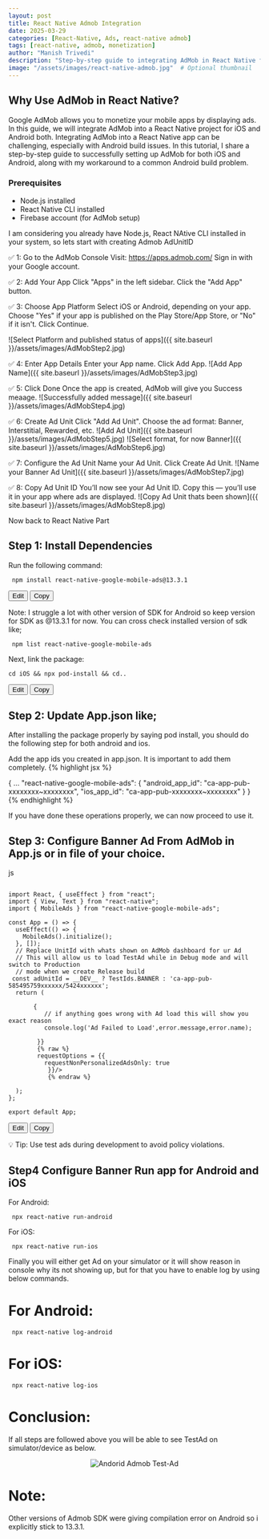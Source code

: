 ```yaml
---
layout: post
title: React Native Admob Integration
date: 2025-03-29
categories: [React-Native, Ads, react-native admob]
tags: [react-native, admob, monetization]
author: "Manish Trivedi"
description: "Step-by-step guide to integrating AdMob in React Native for app monetization."
image: "/assets/images/react-native-admob.jpg"  # Optional thumbnail
---
```


## Why Use AdMob in React Native?
Google AdMob allows you to monetize your mobile apps by displaying ads. In this guide, we will integrate AdMob into a React Native project for iOS and Android both. Integrating AdMob into a React Native app can be challenging, especially with Android build issues. In this tutorial, I share a step-by-step guide to successfully setting up AdMob for both iOS and Android, along with my workaround to a common Android build problem.

### Prerequisites
- Node.js installed
- React Native CLI installed
- Firebase account (for AdMob setup)

I am considering you already have Node.js, React NAtive CLI installed in your system, so lets start with creating Admob AdUnitID

✅ 1: Go to the AdMob Console
Visit: https://apps.admob.com/
Sign in with your Google account.

✅ 2: Add Your App
Click "Apps" in the left sidebar.
Click the "Add App" button.

✅ 3: Choose App Platform
Select iOS or Android, depending on your app.
Choose "Yes" if your app is published on the Play Store/App Store, or "No" if it isn't.
Click Continue.

![Select Platform and published status of apps]({{ site.baseurl }}/assets/images/AdMobStep2.jpg)

✅ 4: Enter App Details
Enter your App name.
Click Add App.
![Add App Name]({{ site.baseurl }}/assets/images/AdMobStep3.jpg)

✅ 5: Click Done
Once the app is created, AdMob will give you Success meaage.
![Successfully added message]({{ site.baseurl }}/assets/images/AdMobStep4.jpg)

✅ 6: Create Ad Unit
Click "Add Ad Unit".
Choose the ad format: Banner, Interstitial, Rewarded, etc.
![Add Ad Unit]({{ site.baseurl }}/assets/images/AdMobStep5.jpg)
![Select format, for now Banner]({{ site.baseurl }}/assets/images/AdMobStep6.jpg)

✅ 7: Configure the Ad Unit
Name your Ad Unit.
Click Create Ad Unit.
![Name your Banner Ad Unit]({{ site.baseurl }}/assets/images/AdMobStep7.jpg)

✅ 8: Copy Ad Unit ID
You’ll now see your Ad Unit ID.
Copy this — you’ll use it in your app where ads are displayed.
![Copy Ad Unit thats been shown]({{ site.baseurl }}/assets/images/AdMobStep8.jpg)

Now back to React Native Part

## Step 1: Install Dependencies
Run the following command:

<div class="code-container">
<pre><code> npm install react-native-google-mobile-ads@13.3.1 </code></pre>
<button class="edit-btn">Edit</button>
  <button class="copy-btn">Copy</button>
</div>

Note: I struggle a lot with other version of SDK for Android so keep version for SDK as @13.3.1 for now. You can cross check installed version of sdk like;

<pre><code> npm list react-native-google-mobile-ads </code></pre>

Next, link the package:

<div class="code-container">
<pre><code>cd iOS && npx pod-install && cd..</code></pre>
  <button class="edit-btn">Edit</button>
  <button class="copy-btn">Copy</button>
</div>

## Step 2: Update App.json like;

After installing the package properly by saying pod install, you should do the following step for both android and ios.

Add the app ids you created in app.json. It is important to add them completely.
{% highlight jsx %}
 
{
  ...
  "react-native-google-mobile-ads": {
    "android_app_id": "ca-app-pub-xxxxxxxx~xxxxxxxx",
    "ios_app_id": "ca-app-pub-xxxxxxxx~xxxxxxxx"
  }
}
{% endhighlight %}

If you have done these operations properly, we can now proceed to use it. 

## Step 3: Configure Banner Ad From AdMob in App.js or in file of your choice.

js

<div class="code-container">

<pre><code>
import React, { useEffect } from "react";
import { View, Text } from "react-native";
import { MobileAds } from "react-native-google-mobile-ads";

const App = () => {
  useEffect(() => {
    MobileAds().initialize();
  }, []);
  // Replace UnitId with whats shown on AdMob dashboard for ur Ad
  // This will allow us to load TestAd while in Debug mode and will switch to Production 
  // mode when we create Release build
 const adUnitId = __DEV__ ? TestIds.BANNER : 'ca-app-pub-585495759xxxxxx/5424xxxxxx';
  return (
    <View>
      <GAMBannerAd
        unitId={adUnitId}
        sizes={[BannerAdSize.FULL_BANNER]}
        onAdFailedToLoad={(error) => {
          // if anything goes wrong with Ad load this will show you exact reason
          console.log('Ad Failed to Load',error.message,error.name);

        }}
        {% raw %}
        requestOptions = {{ 
          requestNonPersonalizedAdsOnly: true
           }}/>
           {% endraw %}
    </View>
  );
};

export default App;
</code></pre>

<button class="edit-btn">Edit</button>
<button class="copy-btn">Copy</button>
</div>


💡 Tip: Use test ads during development to avoid policy violations.

## Step4 Configure Banner Run app for Android and iOS
For Android:
<pre><code> npx react-native run-android </code></pre>
For iOS:
<pre><code> npx react-native run-ios </code></pre>

Finally you will either get Ad on your simulator or it will show reason in console why its not showing up, but for that you have to enable log by using below commands.

# For Android:
<pre><code> npx react-native log-android </code></pre>

# For iOS:
<pre><code> npx react-native log-ios </code></pre>

# Conclusion:
If all steps are followed above you will be able to see TestAd on simulator/device as below.

<p align="center">
  <img src="{{ site.baseurl }}/assets/images/RamShalakaAdMob.jpg" alt="Andorid Admob Test-Ad" />
</p>


# Note: 
Other versions of Admob SDK were giving compilation error on Android so i explicitly stick to 13.3.1. 



